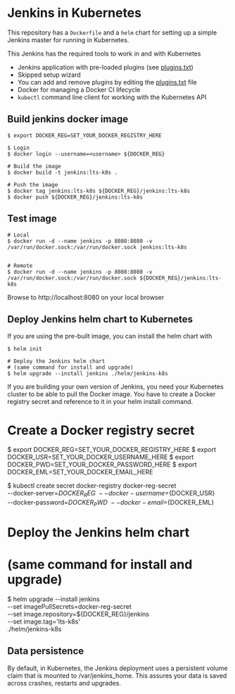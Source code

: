# Jenkins in Kubernetes

This repository has a `Dockerfile` and a `helm` chart for setting up a simple Jenkins master for running in Kubernetes.

This Jenkins has the required tools to work in and with Kubernetes
- Jenkins application with pre-loaded plugins (see [plugins.txt](plugins.txt))
- Skipped setup wizard
- You can add and remove plugins by editing the [plugins.txt](plugins.txt) file
- Docker for managing a Docker CI lifecycle
- `kubectl` command line client for working with the Kubernetes API


## Build jenkins docker image
```
$ export DOCKER_REG=SET_YOUR_DOCKER_REGISTRY_HERE

$ Login
$ docker login --username=<username> ${DOCKER_REG}

# Build the image
$ docker build -t jenkins:lts-k8s .

# Push the image
$ docker tag jenkins:lts-k8s ${DOCKER_REG}/jenkins:lts-k8s
$ docker push ${DOCKER_REG}/jenkins:lts-k8s

```

## Test image

```
# Local
$ docker run -d --name jenkins -p 8080:8080 -v /var/run/docker.sock:/var/run/docker.sock jenkins:lts-k8s


# Remote
$ docker run -d --name jenkins -p 8080:8080 -v /var/run/docker.sock:/var/run/docker.sock ${DOCKER_REG}/jenkins:lts-k8s
```

Browse to http://localhost:8080 on your local browser

## Deploy Jenkins helm chart to Kubernetes

If you are using the pre-built image, you can install the helm chart with
```
$ helm init

# Deploy the Jenkins helm chart
# (same command for install and upgrade)
$ helm upgrade --install jenkins ./helm/jenkins-k8s

```

If you are building your own version of Jenkins, you need your Kubernetes cluster to be able to pull the Docker image. You have to create a Docker registry secret and reference to it in your helm install command.

# Create a Docker registry secret
$ export DOCKER_REG=SET_YOUR_DOCKER_REGISTRY_HERE
$ export DOCKER_USR=SET_YOUR_DOCKER_USERNAME_HERE
$ export DOCKER_PWD=SET_YOUR_DOCKER_PASSWORD_HERE
$ export DOCKER_EML=SET_YOUR_DOCKER_EMAIL_HERE

$ kubectl create secret docker-registry docker-reg-secret \
        --docker-server=${DOCKER_REG} \
        --docker-username=${DOCKER_USR} \
        --docker-password=${DOCKER_PWD} \
        --docker-email=${DOCKER_EML}


# Deploy the Jenkins helm chart
# (same command for install and upgrade)
$ helm upgrade --install jenkins \
        --set imagePullSecrets=docker-reg-secret \
        --set image.repository=${DOCKER_REG}/jenkins \
        --set image.tag='lts-k8s' \
        ./helm/jenkins-k8s

## Data persistence
By default, in Kubernetes, the Jenkins deployment uses a persistent volume claim that is mounted to /var/jenkins_home. This assures your data is saved across crashes, restarts and upgrades.